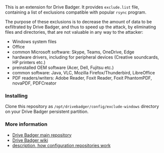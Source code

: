 This is an extension for Drive Badger. It provides `exclude.list` file, containing a list of exclusions compatible with popular `rsync` program.

The purpose of these exclusions is to decrease the amount of data to be exfiltrated by Drive Badger, and thus to speed up the attack,
by eliminating files and directories, that are not valuable in any way to the attacker:

- Windows system files
- Office
- common Microsoft software: Skype, Teams, OneDrive, Edge
- hardware drivers, including for peripheral devices (Creative soundcards, HP printers etc.)
- preinstalled OEM software (Acer, Dell, Fujitsu etc.)
- common software: Java, VLC, Mozilla Firefox/Thunderbird, LibreOffice
- PDF readers/writers: Adobe Reader, Foxit Reader, Foxit PhantomPDF, novaPDF, PDFCreator

### Installing

Clone this repository as `/opt/drivebadger/config/exclude-windows` directory on your Drive Badger persistent partition.

### More information

- [Drive Badger main repository](https://github.com/drivebadger/drivebadger)
- [Drive Badger wiki](https://github.com/drivebadger/drivebadger/wiki)
- [description, how configuration repositories work](https://github.com/drivebadger/drivebadger/wiki/Configuration-repositories)
